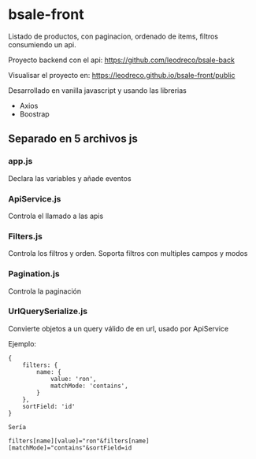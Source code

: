 # bsale-front

Listado de productos, con paginacion, ordenado de items, filtros consumiendo un api.

Proyecto backend con el api: https://github.com/leodreco/bsale-back

Visualisar el proyecto en: https://leodreco.github.io/bsale-front/public

Desarrollado en vanilla javascript  y usando las librerias
- Axios
- Boostrap

## Separado en 5 archivos js

### app.js
Declara las variables y añade eventos

### ApiService.js
Controla el llamado a las apis

### Filters.js
Controla los filtros y orden. Soporta filtros con multiples campos y modos

### Pagination.js
Controla la paginación

### UrlQuerySerialize.js
Convierte objetos a un query válido de en url, usado por ApiService

Ejemplo:

```
{
    filters: {
        name: {
            value: 'ron',
            matchMode: 'contains',
        }
    },
    sortField: 'id'
}

Sería

filters[name][value]="ron"&filters[name][matchMode]="contains"&sortField=id
```
